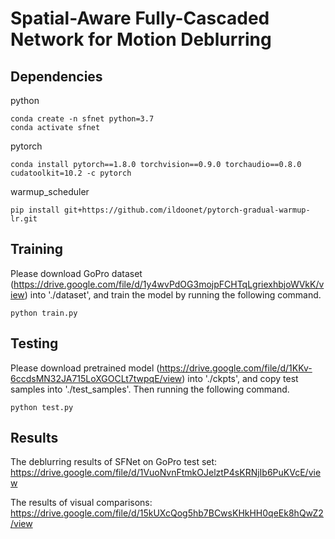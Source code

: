 # Spatial-Aware Fully-Cascaded Network for Motion Deblurring

## Dependencies
python
```
conda create -n sfnet python=3.7
conda activate sfnet
```
pytorch
```
conda install pytorch==1.8.0 torchvision==0.9.0 torchaudio==0.8.0 cudatoolkit=10.2 -c pytorch
```
warmup_scheduler
```
pip install git+https://github.com/ildoonet/pytorch-gradual-warmup-lr.git
```

## Training
Please download GoPro dataset (https://drive.google.com/file/d/1y4wvPdOG3mojpFCHTqLgriexhbjoWVkK/view) into './dataset', and train the model by running the following command.
```
python train.py
```

## Testing
Please download pretrained model (https://drive.google.com/file/d/1KKv-6ccdsMN32JA715LoXGOCLt7twpqE/view) into './ckpts', and copy test samples into './test_samples'. Then running the following command.
```
python test.py
```

## Results
The deblurring results of SFNet on GoPro test set: https://drive.google.com/file/d/1VuoNvnFtmkOJelztP4sKRNjIb6PuKVcE/view

The results of visual comparisons: https://drive.google.com/file/d/15kUXcQog5hb7BCwsKHkHH0qeEk8hQwZ2/view
